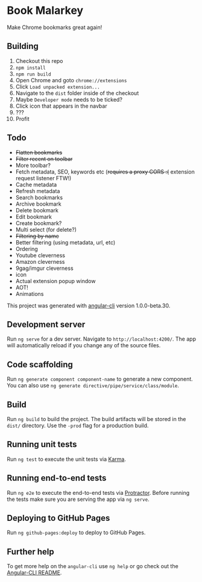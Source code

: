 # Book Malarkey

Make Chrome bookmarks great again!

## Building

1. Checkout this repo
2. `npm install`
3. `npm run build`
4. Open Chrome and goto `chrome://extensions`
5. Click `Load unpacked extension...`
6. Navigate to the `dist` folder inside of the checkout
7. Maybe `Developer mode` needs to be ticked?
8. Click icon that appears in the navbar
9. ???
10. Profit

## Todo

* ~~Flatten bookmarks~~
* ~~Filter recent on toolbar~~
* More toolbar?
* Fetch metadata, SEO, keywords etc (~~requires a proxy CORS :(~~ extension request listener FTW!)
* Cache metadata
* Refresh metadata
* Search bookmarks
* Archive bookmark
* Delete bookmark
* Edit bookmark
* Create bookmark?
* Multi select (for delete?)
* ~~Filtering by name~~
* Better filtering (using metadata, url, etc)
* Ordering
* Youtube cleverness
* Amazon cleverness
* 9gag/imgur cleverness
* icon
* Actual extension popup window
* AOT!
* Animations

This project was generated with [angular-cli](https://github.com/angular/angular-cli) version 1.0.0-beta.30.

## Development server
Run `ng serve` for a dev server. Navigate to `http://localhost:4200/`. The app will automatically reload if you change any of the source files.

## Code scaffolding

Run `ng generate component component-name` to generate a new component. You can also use `ng generate directive/pipe/service/class/module`.

## Build

Run `ng build` to build the project. The build artifacts will be stored in the `dist/` directory. Use the `-prod` flag for a production build.

## Running unit tests

Run `ng test` to execute the unit tests via [Karma](https://karma-runner.github.io).

## Running end-to-end tests

Run `ng e2e` to execute the end-to-end tests via [Protractor](http://www.protractortest.org/).
Before running the tests make sure you are serving the app via `ng serve`.

## Deploying to GitHub Pages

Run `ng github-pages:deploy` to deploy to GitHub Pages.

## Further help

To get more help on the `angular-cli` use `ng help` or go check out the [Angular-CLI README](https://github.com/angular/angular-cli/blob/master/README.md).
